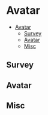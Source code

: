 # Avatar

- [Avatar](#avatar)
  - [Survey](#survey)
  - [Avatar](#avatar)
  - [Misc](#misc)


## Survey


## Avatar


## Misc


